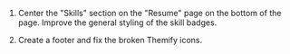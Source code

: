 1. Center the "Skills" section on the "Resume" page on the bottom of the page. Improve the general styling of the skill badges. 

2. Create a footer and fix the broken Themify icons. 
